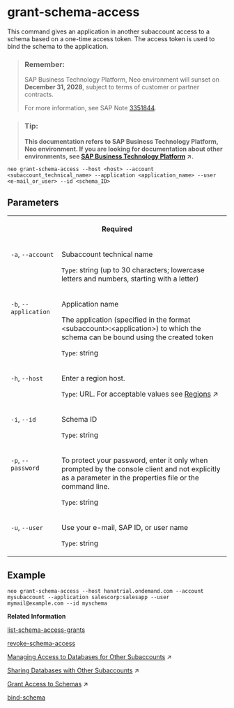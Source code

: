 <!-- loio830e9ec114da4404bc68171772e8e707 -->

# grant-schema-access

This command gives an application in another subaccount access to a schema based on a one-time access token. The access token is used to bind the schema to the application.



> ### Remember:  
> SAP Business Technology Platform, Neo environment will sunset on **December 31, 2028**, subject to terms of customer or partner contracts.
> 
> For more information, see SAP Note [3351844](https://me.sap.com/notes/3351844).

> ### Tip:  
> **This documentation refers to SAP Business Technology Platform, Neo environment. If you are looking for documentation about other environments, see [SAP Business Technology Platform](https://help.sap.com/viewer/65de2977205c403bbc107264b8eccf4b/Cloud/en-US/6a2c1ab5a31b4ed9a2ce17a5329e1dd8.html "SAP Business Technology Platform (SAP BTP) is an integrated offering comprised of four technology portfolios: database and data management, application development and integration, analytics, and intelligent technologies. The platform offers users the ability to turn data into business value, compose end-to-end business processes, and build and extend SAP applications quickly.") :arrow_upper_right:.**



```
neo grant-schema-access --host <host> --account <subaccount_technical_name> --application <application_name> --user <e-mail_or_user> --id <schema_ID> 

```



## Parameters


<table>
<tr>
<th valign="top" colspan="2">

Required

</th>
</tr>
<tr>
<td valign="top">

`-a`, `--account`

</td>
<td valign="top">

Subaccount technical name

`Type`: string \(up to 30 characters; lowercase letters and numbers, starting with a letter\)

</td>
</tr>
<tr>
<td valign="top">

`-b`, `--application` 

</td>
<td valign="top">

Application name

The application \(specified in the format <subaccount\>:<application\>\) to which the schema can be bound using the created token

`Type`: string

</td>
</tr>
<tr>
<td valign="top">

`-h`, `--host`

</td>
<td valign="top">

Enter a region host.

`Type`: URL. For acceptable values see [Regions](https://help.sap.com/viewer/65de2977205c403bbc107264b8eccf4b/Cloud/en-US/350356d1dc314d3199dca15bd2ab9b0e.html "You can deploy applications in different regions. Each region represents a geographical location (for example, Europe, US East) where applications, data, or services are hosted.") :arrow_upper_right:

</td>
</tr>
<tr>
<td valign="top">

`-i`, `--id`

</td>
<td valign="top">

Schema ID

`Type`: string

</td>
</tr>
<tr>
<td valign="top">

`-p`, `--password`

</td>
<td valign="top">

To protect your password, enter it only when prompted by the console client and not explicitly as a parameter in the properties file or the command line.

`Type`: string

</td>
</tr>
<tr>
<td valign="top">

`-u`, `--user`

</td>
<td valign="top">

Use your e-mail, SAP ID, or user name

`Type`: string

</td>
</tr>
</table>



## Example

```
neo grant-schema-access --host hanatrial.ondemand.com --account mysubaccount --application salescorp:salesapp --user mymail@example.com --id myschema
```

**Related Information**  


[list-schema-access-grants](list-schema-access-grants-371711d.md "This command lists all current schema access grants for a specified subaccount.")

[revoke-schema-access](revoke-schema-access-a92c08a.md "This command revokes the schema access granted to an application in another account.")

[Managing Access to Databases for Other Subaccounts](https://help.sap.com/viewer/3fa880aa54b74110ae99ad01503fcd60/Cloud/en-US/65d582dc5f0f4c5092acc2bedc9f636d.html "As a subaccount member with the administrator role, you can manage access to databases for other subaccounts in the Neo environment.") :arrow_upper_right:

[Sharing Databases with Other Subaccounts](https://help.sap.com/viewer/3fa880aa54b74110ae99ad01503fcd60/Cloud/en-US/322080db84734e9b8812ede13703b83c.html "You can share a SAP ASE database that is owned by a subaccount with other subaccounts in the Neo environment.") :arrow_upper_right:

[Grant Access to Schemas](https://help.sap.com/viewer/d4790b2de2f4429db6f3dff54e4d7b3a/Cloud/en-US/a3142222d2cb40b0b473f53855f571b0.html "As a subaccount member who is assigned the Administrator or Developer role, you can grant applications in other subaccounts access to any of your subaccount’s schemas in the Neo environment.") :arrow_upper_right:

[bind-schema](bind-schema-ce689b2.md "This command binds a schema to a Java application via a data source. If a data source name is not specified, the schema will be automatically bound to the default data source of the application.")

